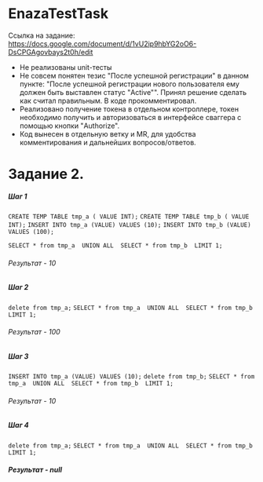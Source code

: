# EnazaTestTask

Ссылка на задание:
https://docs.google.com/document/d/1vU2ip9hbYG2oO6-DsCPGAgovbays2t0h/edit
- Не реализованы unit-тесты
- Не совсем понятен тезис "После успешной регистрации" в данном пункте: "После успешной регистрации нового пользователя ему должен быть выставлен статус "Active"". Принял решение сделать как считал правильным. В коде прокомментировал. 
- Реализовано получение токена в отдельном контроллере, токен необходимо получить и авторизоваться в интерфейсе сваггера с помощью кнопки "Authorize".
- Код вынесен в отдельную ветку и MR, для удобства комментирования и дальнейших вопросов/ответов. 

# Задание 2.
##### Шаг 1
`CREATE TEMP TABLE tmp_a ( VALUE INT);`
`CREATE TEMP TABLE tmp_b ( VALUE INT);`
`INSERT INTO tmp_a (VALUE) VALUES (10);`
`INSERT INTO tmp_b (VALUE) VALUES (100);`

``SELECT * from tmp_a 
UNION ALL 
SELECT * from tmp_b 
LIMIT 1;``
###### Результат - 10

##### Шаг 2

``delete from tmp_a;``
``SELECT * from tmp_a 
UNION ALL 
SELECT * from tmp_b 
LIMIT 1;``

###### Результат - 100

##### Шаг 3

``INSERT INTO tmp_a (VALUE) VALUES (10);``
``delete from tmp_b;``
``SELECT * from tmp_a 
UNION ALL 
SELECT * from tmp_b 
LIMIT 1;``

###### Результат - 10

##### Шаг 4

``delete from tmp_a;``
``SELECT * from tmp_a 
UNION ALL 
SELECT * from tmp_b 
LIMIT 1;``

##### Результат - null
